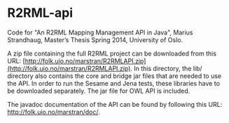 R2RML-api
=========

Code for "An R2RML Mapping Management API in Java", Marius Strandhaug,
Master’s Thesis Spring 2014, University of Oslo.

A zip file containing the full R2RML project can be downloaded from this
URL:
[http://folk.uio.no/marstran/R2RMLAPI.zip](http://folk.uio.no/marstran/R2RMLAPI.zip).
In this directory, the lib/ directory also contains the core and bridge
jar files that are needed to use the API.  In order to run the Sesame
and Jena tests, these libraries have to be downloaded separately.  The
jar file for OWL API is included.

The javadoc documentation of the API can be found by following this URL:
http://folk.uio.no/marstran/doc/.

